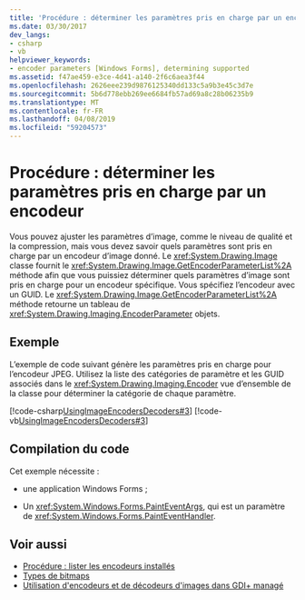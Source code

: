 ```yaml
---
title: 'Procédure : déterminer les paramètres pris en charge par un encodeur'
ms.date: 03/30/2017
dev_langs:
- csharp
- vb
helpviewer_keywords:
- encoder parameters [Windows Forms], determining supported
ms.assetid: f47ae459-e3ce-4d41-a140-2f6c6aea3f44
ms.openlocfilehash: 2626eee239d9876125340dd133c5a9b3e45c3d7e
ms.sourcegitcommit: 5b6d778ebb269ee6684fb57ad69a8c28b06235b9
ms.translationtype: MT
ms.contentlocale: fr-FR
ms.lasthandoff: 04/08/2019
ms.locfileid: "59204573"
---
```

# <a name="how-to-determine-the-parameters-supported-by-an-encoder"></a>Procédure : déterminer les paramètres pris en charge par un encodeur
Vous pouvez ajuster les paramètres d’image, comme le niveau de qualité et la compression, mais vous devez savoir quels paramètres sont pris en charge par un encodeur d’image donné. Le <xref:System.Drawing.Image> classe fournit le <xref:System.Drawing.Image.GetEncoderParameterList%2A> méthode afin que vous puissiez déterminer quels paramètres d’image sont pris en charge pour un encodeur spécifique. Vous spécifiez l’encodeur avec un GUID. Le <xref:System.Drawing.Image.GetEncoderParameterList%2A> méthode retourne un tableau de <xref:System.Drawing.Imaging.EncoderParameter> objets.  
  
## <a name="example"></a>Exemple  
 L’exemple de code suivant génère les paramètres pris en charge pour l’encodeur JPEG. Utilisez la liste des catégories de paramètre et les GUID associés dans le <xref:System.Drawing.Imaging.Encoder> vue d’ensemble de la classe pour déterminer la catégorie de chaque paramètre.  
  
 [!code-csharp[UsingImageEncodersDecoders#3](~/samples/snippets/csharp/VS_Snippets_Winforms/UsingImageEncodersDecoders/CS/Form1.cs#3)]
 [!code-vb[UsingImageEncodersDecoders#3](~/samples/snippets/visualbasic/VS_Snippets_Winforms/UsingImageEncodersDecoders/VB/Form1.vb#3)]  
  
## <a name="compiling-the-code"></a>Compilation du code  
 Cet exemple nécessite :  
  
-   une application Windows Forms ;  
  
-   Un <xref:System.Windows.Forms.PaintEventArgs>, qui est un paramètre de <xref:System.Windows.Forms.PaintEventHandler>.  
  
## <a name="see-also"></a>Voir aussi

- [Procédure : lister les encodeurs installés](how-to-list-installed-encoders.md)
- [Types de bitmaps](types-of-bitmaps.md)
- [Utilisation d'encodeurs et de décodeurs d'images dans GDI+ managé](using-image-encoders-and-decoders-in-managed-gdi.md)
